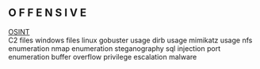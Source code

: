 ## O F F E N S I V E

<a href="{{ site.baseurl }}/_posts/OSINT.md">OSINT</a></br>
C2
files windows
files linux
gobuster usage
dirb usage
mimikatz usage
nfs enumeration
nmap enumeration
steganography
sql injection
port enumeration
buffer overflow
privilege escalation
malware
